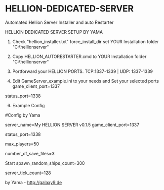 # HELLION-DEDICATED-SERVER
Automated Hellion Server Installer and auto Restarter

HELLION DEDICATED SERVER SETUP BY YAMA

1. Check "hellion_installer.txt"
force_install_dir set YOUR Installation folder "C:\hellionserver"

3. Copy HELLION_AUTORESTARTER.cmd to YOUR Installation folder "C:\hellionserver"
4. Portforward your HELLION PORTS. TCP:1337-1339 | UDP: 1337-1339
5. Edit GameServer_example.ini to your needs and Set your selected ports
game_client_port=1337

status_port=1338


6. Example Config 

#Config by Yama

server_name=My HELLION SERVER v0.1.5
game_client_port=1337

status_port=1338

max_players=50

number_of_save_files=3

Start
spawn_random_ships_count=300

server_tick_count=128


by Yama - http://galaxy9.de

